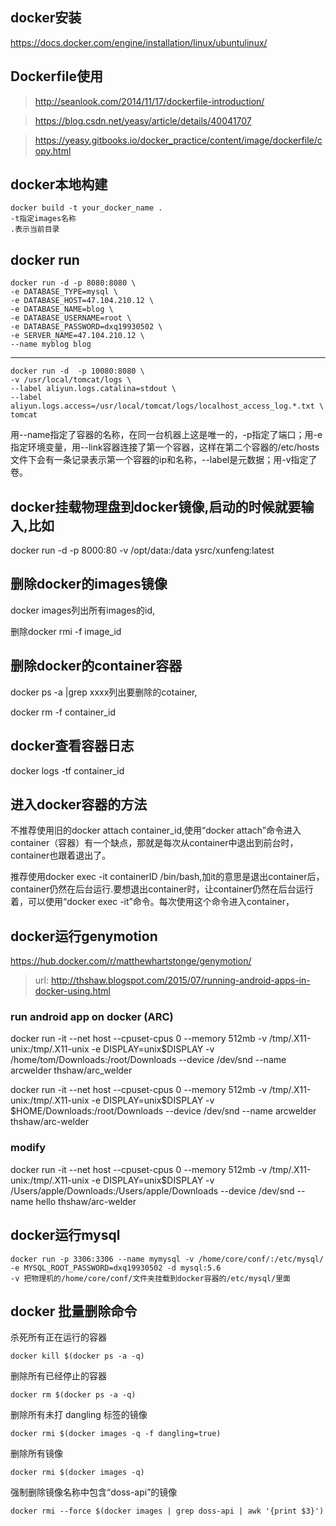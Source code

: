 
## docker安装
https://docs.docker.com/engine/installation/linux/ubuntulinux/

## Dockerfile使用
>http://seanlook.com/2014/11/17/dockerfile-introduction/

>https://blog.csdn.net/yeasy/article/details/40041707

>https://yeasy.gitbooks.io/docker_practice/content/image/dockerfile/copy.html

## docker本地构建
```
docker build -t your_docker_name .   
-t指定images名称
.表示当前目录
```

## docker run
```
docker run -d -p 8080:8080 \
-e DATABASE_TYPE=mysql \
-e DATABASE_HOST=47.104.210.12 \ 
-e DATABASE_NAME=blog \
-e DATABASE_USERNAME=root \
-e DATABASE_PASSWORD=dxq19930502 \ 
-e SERVER_NAME=47.104.210.12 \
--name myblog blog  
```

***
```
docker run -d  -p 10080:8080 \  
-v /usr/local/tomcat/logs \  
--label aliyun.logs.catalina=stdout \  
--label aliyun.logs.access=/usr/local/tomcat/logs/localhost_access_log.*.txt \  
tomcat 
```
用--name指定了容器的名称，在同一台机器上这是唯一的，-p指定了端口；用-e指定环境变量，用--link容器连接了第一个容器，这样在第二个容器的/etc/hosts文件下会有一条记录表示第一个容器的ip和名称，--label是元数据；用-v指定了卷。

## docker挂载物理盘到docker镜像,启动的时候就要输入,比如

docker run -d -p 8000:80 -v /opt/data:/data ysrc/xunfeng:latest

## 删除docker的images镜像

docker images列出所有images的id,

删除docker rmi -f image_id

## 删除docker的container容器

docker ps -a |grep xxxx列出要删除的cotainer,

docker rm -f container_id

## docker查看容器日志
docker logs -tf container_id

## 进入docker容器的方法
不推荐使用旧的docker attach container_id,使用“docker attach”命令进入container（容器）有一个缺点，那就是每次从container中退出到前台时，container也跟着退出了。

推荐使用docker exec -it containerID /bin/bash,加it的意思是退出container后，container仍然在后台运行.要想退出container时，让container仍然在后台运行着，可以使用“docker exec -it”命令。每次使用这个命令进入container，



## docker运行genymotion
https://hub.docker.com/r/matthewhartstonge/genymotion/


>url:
http://thshaw.blogspot.com/2015/07/running-android-apps-in-docker-using.html

### run android app on docker (ARC)
docker run -it --net host --cpuset-cpus 0 --memory 512mb -v /tmp/.X11-unix:/tmp/.X11-unix -e DISPLAY=unix$DISPLAY -v /home/tom/Downloads:/root/Downloads --device /dev/snd --name arcwelder thshaw/arc_welder

docker run -it --net host --cpuset-cpus 0 --memory 512mb -v /tmp/.X11-unix:/tmp/.X11-unix -e DISPLAY=unix$DISPLAY -v $HOME/Downloads:/root/Downloads --device /dev/snd --name arcwelder thshaw/arc-welder

### modify
docker run -it --net host --cpuset-cpus 0 --memory 512mb -v /tmp/.X11-unix:/tmp/.X11-unix -e DISPLAY=unix$DISPLAY -v /Users/apple/Downloads:/Users/apple/Downloads --device /dev/snd --name hello thshaw/arc-welder

## docker运行mysql
```
docker run -p 3306:3306 --name mymysql -v /home/core/conf/:/etc/mysql/ -e MYSQL_ROOT_PASSWORD=dxq19930502 -d mysql:5.6
-v 把物理机的/home/core/conf/文件夹挂载到docker容器的/etc/mysql/里面
```


## docker 批量删除命令

杀死所有正在运行的容器

``
docker kill $(docker ps -a -q)
``

删除所有已经停止的容器

``
docker rm $(docker ps -a -q)
``

删除所有未打 dangling 标签的镜像

``
docker rmi $(docker images -q -f dangling=true)
``

删除所有镜像

``
docker rmi $(docker images -q)
``

强制删除镜像名称中包含“doss-api”的镜像

``
docker rmi --force $(docker images | grep doss-api | awk '{print $3}')
``